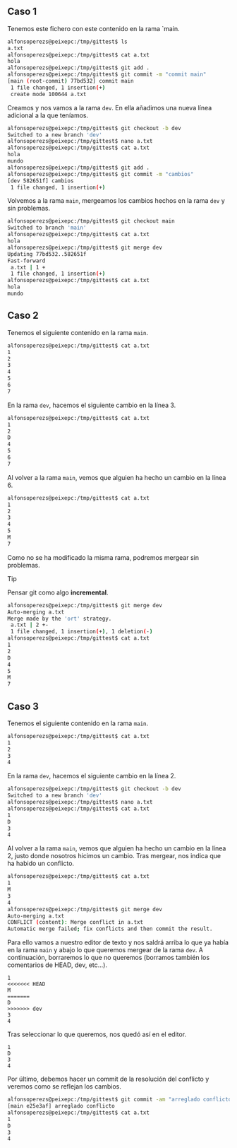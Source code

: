 ## Caso 1

Tenemos este fichero con este contenido en la rama `main.

```bash
alfonsoperezs@peixepc:/tmp/gittest$ ls
a.txt
alfonsoperezs@peixepc:/tmp/gittest$ cat a.txt
hola
alfonsoperezs@peixepc:/tmp/gittest$ git add .
alfonsoperezs@peixepc:/tmp/gittest$ git commit -m "commit main"
[main (root-commit) 77bd532] commit main
 1 file changed, 1 insertion(+)
 create mode 100644 a.txt
```

Creamos y nos vamos a la rama `dev`. En ella añadimos una nueva línea adicional a la que teníamos.
```bash
alfonsoperezs@peixepc:/tmp/gittest$ git checkout -b dev
Switched to a new branch 'dev'
alfonsoperezs@peixepc:/tmp/gittest$ nano a.txt
alfonsoperezs@peixepc:/tmp/gittest$ cat a.txt
hola
mundo
alfonsoperezs@peixepc:/tmp/gittest$ git add .
alfonsoperezs@peixepc:/tmp/gittest$ git commit -m "cambios"
[dev 582651f] cambios
 1 file changed, 1 insertion(+)
```

Volvemos a la rama `main`, mergeamos los cambios hechos en la rama `dev` y sin problemas.

```bash
alfonsoperezs@peixepc:/tmp/gittest$ git checkout main
Switched to branch 'main'
alfonsoperezs@peixepc:/tmp/gittest$ cat a.txt
hola
alfonsoperezs@peixepc:/tmp/gittest$ git merge dev
Updating 77bd532..582651f
Fast-forward
 a.txt | 1 +
 1 file changed, 1 insertion(+)
alfonsoperezs@peixepc:/tmp/gittest$ cat a.txt
hola
mundo
```

## Caso 2

Tenemos el siguiente contenido en la rama `main`.

```bash
alfonsoperezs@peixepc:/tmp/gittest$ cat a.txt
1
2
3
4
5
6
7
```

En la rama `dev`, hacemos el siguiente cambio en la línea 3.

```bash
alfonsoperezs@peixepc:/tmp/gittest$ cat a.txt
1
2
D
4
5
6
7
```

Al volver a la rama `main`, vemos que alguien ha hecho un cambio en la línea 6.

```bash
alfonsoperezs@peixepc:/tmp/gittest$ cat a.txt
1
2
3
4
5
M
7
```

Como no se ha modificado la misma rama, podremos mergear sin problemas.

> [!tip]
> Pensar git como algo **incremental**.  

```bash
alfonsoperezs@peixepc:/tmp/gittest$ git merge dev
Auto-merging a.txt
Merge made by the 'ort' strategy.
 a.txt | 2 +-
 1 file changed, 1 insertion(+), 1 deletion(-)
alfonsoperezs@peixepc:/tmp/gittest$ cat a.txt
1
2
D
4
5
M
7
```

## Caso 3

Tenemos el siguiente contenido en la rama `main`.

```bash
alfonsoperezs@peixepc:/tmp/gittest$ cat a.txt
1
2
3
4
```

En la rama `dev`, hacemos el siguiente cambio en la línea 2.

```bash
alfonsoperezs@peixepc:/tmp/gittest$ git checkout -b dev
Switched to a new branch 'dev'
alfonsoperezs@peixepc:/tmp/gittest$ nano a.txt
alfonsoperezs@peixepc:/tmp/gittest$ cat a.txt
1
D
3
4
```

Al volver a la rama `main`, vemos que alguien ha hecho un cambio en la línea 2, justo donde nosotros hicimos un cambio. Tras mergear, nos indica que ha habido un conflicto.

```bash
alfonsoperezs@peixepc:/tmp/gittest$ cat a.txt
1
M
3
4
alfonsoperezs@peixepc:/tmp/gittest$ git merge dev
Auto-merging a.txt
CONFLICT (content): Merge conflict in a.txt
Automatic merge failed; fix conflicts and then commit the result.
```

Para ello vamos a nuestro editor de texto y nos saldrá arriba lo que ya había en la rama `main` y abajo lo que queremos mergear de la rama `dev`. A continuación, borraremos lo que no queremos (borramos también los comentarios de HEAD, dev, etc...).

```
1
<<<<<<< HEAD
M
=======
D
>>>>>>> dev
3
4
```

Tras seleccionar lo que queremos, nos quedó así en el editor.

```
1
D
3
4
```

Por último, debemos hacer un commit de la resolución del conflicto y veremos como se reflejan los cambios.

```bash
alfonsoperezs@peixepc:/tmp/gittest$ git commit -am "arreglado conflicto"
[main e25e3af] arreglado conflicto
alfonsoperezs@peixepc:/tmp/gittest$ cat a.txt
1
D
3
4
```